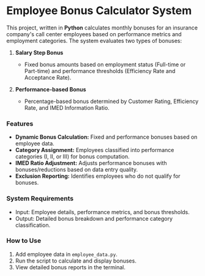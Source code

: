 # Employee Bonus Calculator System

This project, written in **Python** calculates monthly bonuses for an insurance company's call center employees based on performance metrics and employment categories. The system evaluates two types of bonuses:

1. **Salary Step Bonus**  
   - Fixed bonus amounts based on employment status (Full-time or Part-time) and performance thresholds (Efficiency Rate and Acceptance Rate).

2. **Performance-based Bonus**  
   - Percentage-based bonus determined by Customer Rating, Efficiency Rate, and IMED Information Ratio.

### Features
- **Dynamic Bonus Calculation:** Fixed and performance bonuses based on employee data.
- **Category Assignment:** Employees classified into performance categories (I, II, or III) for bonus computation.
- **IMED Ratio Adjustment:** Adjusts performance bonuses with bonuses/reductions based on data entry quality.
- **Exclusion Reporting:** Identifies employees who do not qualify for bonuses.

### System Requirements
- Input: Employee details, performance metrics, and bonus thresholds.
- Output: Detailed bonus breakdown and performance category classification.

### How to Use
1. Add employee data in `employee_data.py`.
2. Run the script to calculate and display bonuses.
3. View detailed bonus reports in the terminal.

